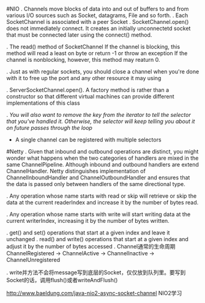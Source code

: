 #NIO
. Channels move blocks of data into and out of buffers to and from various I/O sources such as Socket, datagrams, File and so forth.
. Each SocketChannel is associated with a peer Socket
. SocketChannel.open() does not immediately connect. It creates an initially unconnectetd socket that must be connected later using the connect() method.

. The read() method of SocketChannel
If the channel is blocking, this method will read a least on byte or return -1 or throw an exception
If the channel is nonblocking, however, this method may reaturn 0.

. Just as with regular sockets, you should close a channel when you're done with it to free up the port and any other resource it may using

. ServerSocketChannel.open(). A factory method is rather than a constructor so that different virtual machines can provide different implementations of this class

. *You will also want to remove the key from the iterator to tell the selector that you've handled it.*
  *Otherwise, the selector will keep telling you about it on future passes through the loop* 
  
* A single channel can be registered with multiple selectors

#Netty
. Given that inbound and outbound operations are distinct, you might wonder what happens when the two categories of handlers are mixed in the same ChannelPipeline.
Although inbound and outbound handlers are extend ChannelHandler. Netty distinguishes implementation of ChannelInboundHandler and ChannelOutboundHandler
and ensures that the data is passed only between handlers of the same directional type.

. Any operation whose name starts with read or skip will retrieve or skip the data at the current readerIndex
and increase it by the number of bytes read.

. Any operation whose name starts with write will start writing data at the current writerIndex,
increasing it by the number of bytes written. 

. get() and set() operations that start at a given index and leave it unchanged
. read() and write() operations that start at a given index and adjust it by the number of bytes accessed
. Channel通常的生命周期
ChannelRegistered -> ChannelActive -> ChannelInactive -> ChannelUnregistered

. write并方法不会将message写到底层的Socket，仅仅放到队列里。要写到Socket的话，调用flush()或者writeAndFlush()

http://www.baeldung.com/java-nio2-async-socket-channel
NIO2学习